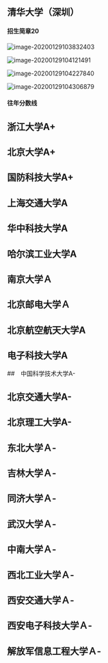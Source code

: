 ## 清华大学（深圳）

#### 招生简章20

![image-20200129103832403](H:%5CSource%20code%5CGithub%5CMarkdown_Image%5Cimage-20200129103832403.png)

![image-20200129104121491](H:%5CSource%20code%5CGithub%5CMarkdown_Image%5Cimage-20200129104121491.png)

![image-20200129104227840](H:%5CSource%20code%5CGithub%5CMarkdown_Image%5Cimage-20200129104227840.png)

![image-20200129104306879](H:%5CSource%20code%5CGithub%5CMarkdown_Image%5Cimage-20200129104306879.png)

#### 往年分数线

## 浙江大学A+

## 北京大学A+

## 国防科技大学A+

## 上海交通大学A

## 华中科技大学A

## 哈尔滨工业大学A

## 南京大学Ａ

## 北京邮电大学Ａ

## 北京航空航天大学A

## 电子科技大学A

##　中国科学技术大学A-

## 北京交通大学A-

## 北京理工大学A-

## 东北大学Ａ-

## 吉林大学Ａ-

## 同济大学Ａ-

## 武汉大学Ａ-

## 中南大学Ａ-

## 西北工业大学Ａ-

## 西安交通大学Ａ-

## 西安电子科技大学Ａ-

## 解放军信息工程大学Ａ-

